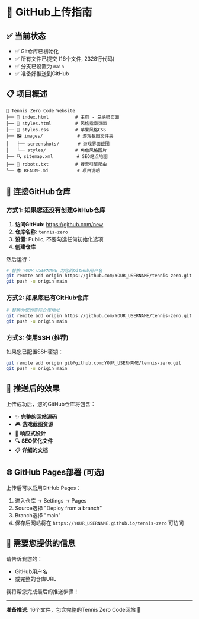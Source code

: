 # 🚀 GitHub上传指南

## ✅ 当前状态
- ✅ Git仓库已初始化
- ✅ 所有文件已提交 (16个文件, 2328行代码)
- ✅ 分支已设置为 `main`
- ✅ 准备好推送到GitHub

## 📋 项目概述
```
🎾 Tennis Zero Code Website
├── 📄 index.html          # 主页 - 兑换码页面
├── 📄 styles.html         # 风格指南页面  
├── 🎨 styles.css          # 苹果风格CSS
├── 🖼️ images/             # 游戏截图文件夹
│   ├── screenshots/       # 游戏界面截图
│   └── styles/           # 角色风格图片
├── 🔍 sitemap.xml         # SEO站点地图
├── 🤖 robots.txt          # 搜索引擎爬虫
└── 📚 README.md           # 项目说明
```

## 🔗 连接GitHub仓库

### 方式1: 如果您还没有创建GitHub仓库

1. **访问GitHub**: https://github.com/new
2. **仓库名称**: `tennis-zero`
3. **设置**: Public, 不要勾选任何初始化选项
4. **创建仓库**

然后运行：
```bash
# 替换 YOUR_USERNAME 为您的GitHub用户名
git remote add origin https://github.com/YOUR_USERNAME/tennis-zero.git
git push -u origin main
```

### 方式2: 如果您已有GitHub仓库

```bash
# 替换为您的实际仓库地址
git remote add origin https://github.com/YOUR_USERNAME/tennis-zero.git
git push -u origin main
```

### 方式3: 使用SSH (推荐)

如果您已配置SSH密钥：
```bash
git remote add origin git@github.com:YOUR_USERNAME/tennis-zero.git
git push -u origin main
```

## 🎯 推送后的效果

上传成功后，您的GitHub仓库将包含：
- ✨ **完整的网站源码**
- 🎮 **游戏截图资源**
- 📱 **响应式设计**
- 🔍 **SEO优化文件**
- 📋 **详细的文档**

## 🌐 GitHub Pages部署 (可选)

上传后可以启用GitHub Pages：
1. 进入仓库 → Settings → Pages
2. Source选择 "Deploy from a branch"
3. Branch选择 "main"
4. 保存后网站将在 `https://YOUR_USERNAME.github.io/tennis-zero` 可访问

## 🚨 需要您提供的信息

请告诉我您的：
- GitHub用户名
- 或完整的仓库URL

我将帮您完成最后的推送步骤！

---
**准备推送**: 16个文件，包含完整的Tennis Zero Code网站 🎾 